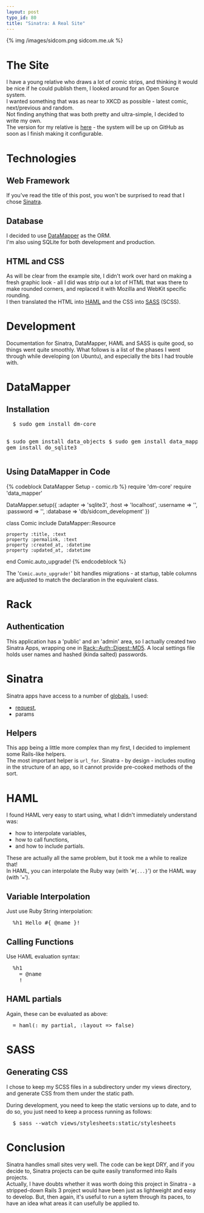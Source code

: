 ```yaml
--- 
layout: post
typo_id: 80
title: "Sinatra: A Real Site"
---
```

{% img /images/sidcom.png sidcom.me.uk %}

<h1>The Site</h1>
<p>
I have a young relative who draws a lot of comic strips, and thinking it would be nice if he could publish them, I looked around for an Open Source system.<br>
I wanted something that was as near to XKCD as possible - latest comic, next/previous and random.<br>
Not finding anything that was both pretty and ultra-simple, I decided to write my own.<br>
The version for my relative is <a href="http://sidcom.me.uk/">here</a> -
the system will be up on GitHub as soon as I finish making it configurable.<br>
</p>

<!--more-->

<h1>Technologies</h1>
<h2>Web Framework</h2>
<p>
If you've read the title of this post, you won't be surprised to read that I chose <a href="http://www.sinatrarb.com/intro.html">Sinatra</a>.<br>
</p>

<h2>Database</h2>
<p>
I decided to use <a href="http://datamapper.org/">DataMapper</a> as the ORM.<br>
I'm also using SQLite for both development and production.<br>
</p>

<h2>HTML and CSS</h2>
<p>
As will be clear from the example site, I didn't work over hard on making a fresh graphic look -
all I did was strip out a lot of HTML that was there to make rounded corners,
and replaced it with Mozilla and WebKit specific rounding.<br>
I then translated the HTML into <a href="http://haml-lang.com/">HAML</a> and
the CSS into <a href="http://sass-lang.com/">SASS</a> (SCSS).<br>
</p>

<h1>Development</h1>
<p>
Documentation for Sinatra, DataMapper, HAML and SASS is quite good, so things went quite smoothly.
What follows is a list of the phases I went through while developing (on Ubuntu), and especially the bits I had trouble with.<br>
</p>

<h1>DataMapper</h1>
<h2>Installation</h2>
<pre>
  $ sudo gem install dm-core

  $ sudo gem install data_objects
  $ sudo gem install data_mapper
  $ sudo gem install do_sqlite3
</pre>

<h2>Using DataMapper in Code</h2>

{% codeblock DataMapper Setup - comic.rb %}
  require 'dm-core'
  require 'data_mapper'

  DataMapper.setup({
    :adapter => 'sqlite3',
    :host => 'localhost',
    :username => '',
    :password => '',
    :database => 'db/sidcom_development'
  })

  class Comic
    include DataMapper::Resource
  
    property :title, :text
    property :permalink, :text
    property :created_at, :datetime
    property :updated_at, :datetime
  end
  Comic.auto_upgrade!
{% endcodeblock %}

The '<code>Comic.auto_upgrade!</code>' bit handles migrations -
at startup, table columns are adjusted to match the declaration in the equivalent class.

<h1>Rack</h1>
<h2>Authentication</h2>
<p>
This application has a 'public' and an 'admin' area, so I actually created two Sinatra Apps,
wrapping one in <a href="http://rack.rubyforge.org/doc/Rack/Auth/Digest/MD5.html">Rack::Auth::Digest::MD5</a>.
A local settings file holds user names and hashed (kinda salted) passwords.<br>
</p>

<h1>Sinatra</h1>
<p>
Sinatra apps have access to a number of <a href="http://yardoc.org/docs/sinatra-sinatra/Sinatra/Base">globals</a>, I used:<br>
<ul>
  <li>
    <a href="http://rack.rubyforge.org/doc/classes/Rack/Request.html">request</a>,
  </li>
  <li>
    params<br>
  </li>
</ul>
</p>

<h2>Helpers</h2>
<p>
This app being a little more complex than my first, I decided to implement some Rails-like helpers.<br>
The most important helper is <code>url_for</code>.
Sinatra - by design - includes routing in the structure of an app, so it cannot provide pre-cooked methods of the sort.<br>
</p>

<h1>HAML</h1>
<p>
I found HAML very easy to start using, what I didn't immediately understand was:<br>
<ul>
  <li>
    how to interpolate variables,
  </li>
  <li>
    how to call functions,
  </li>
  <li>
    and how to include partials.
  </li>
</ul>
</p>
<p>
These are actually all the same problem, but it took me a while to realize that!<br>
In HAML, you can interpolate the Ruby way (with '<code>#{...}</code>') or the HAML way (with '<code>=</code>').<br>
</p>

<h2>Variable Interpolation</h2>
<p>
Just use Ruby String interpolation:<br>
</p>
<pre>
  %h1 Hello #{ @name }!
</pre>

<h2>Calling Functions</h2>
<p>
Use HAML evaluation syntax:<br>
</p>
<pre>
  %h1
    = @name
    !
</pre>

<h2>HAML partials</h2>
<p>
Again, these can be evaluated as above:<br>
</p>
<pre>
  = haml(:_my_partial, :layout =&gt; false)
</pre>

<h1>SASS</h1>
<h2>Generating CSS</h2>
<p>
  I chose to keep my SCSS files in a subdirectory under my views directory, and generate CSS from them under the static path.
</p>
<p>
During development, you need to keep the static versions up to date, and to do so, you just need to keep a process running as follows:<br>
</p>
<pre>
  $ sass --watch views/stylesheets:static/stylesheets
</pre>

<h1>Conclusion</h1>
<p>
Sinatra handles small sites very well.
The code can be kept DRY, and if you decide to, Sinatra projects can be quite easily transformed into Rails projects.<br>
Actually, I have doubts whether it was worth doing this project in Sinatra -
a stripped-down Rails 3 project would have been just as lightweight and easy to develop.
But, then again, it's useful to run a sytem through its paces, to have an idea what areas it can usefully be applied to.<br>
</p>
